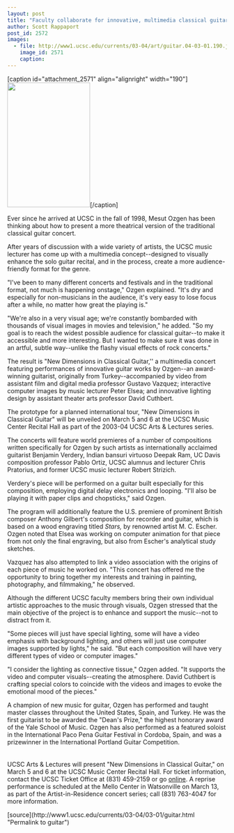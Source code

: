 ```yaml
---
layout: post
title: "Faculty collaborate for innovative, multimedia classical guitar concert"
author: Scott Rappaport
post_id: 2572
images:
  - file: http://www1.ucsc.edu/currents/03-04/art/guitar.04-03-01.190.jpg
    image_id: 2571
    caption: 
---
```


[caption id="attachment_2571" align="alignright" width="190"]<a href="http://localhost/mysite/wp-content/uploads/2004/03/guitar.04-03-01.190.jpg"><img class="size-full wp-image-2571" src="http://localhost/mysite/wp-content/uploads/2004/03/guitar.04-03-01.190.jpg" alt="" width="190" height="286" /></a>[/caption]
<p>
  Ever since he arrived at UCSC in the fall of 1998, Mesut Ozgen has been thinking about how to present a more theatrical version of the traditional classical guitar concert.
</p>
<p>
  After years of discussion with a wide variety of artists, the UCSC music lecturer has come up with a multimedia concept--designed to visually enhance the solo guitar recital, and in the process, create a more audience-friendly format for the genre.<br>
</p>
<p>
  "I've been to many different concerts and festivals and in the traditional format, not much is happening onstage," Ozgen explained. "It's dry and especially for non-musicians in the audience, it's very easy to lose focus after a while, no matter how great the playing is."<br>
</p>
<p>
  "We're also in a very visual age; we're constantly bombarded with thousands of visual images in movies and television," he added. "So my goal is to reach the widest possible audience for classical guitar--to make it accessible and more interesting. But I wanted to make sure it was done in an artful, subtle way--unlike the flashy visual effects of rock concerts."<br>
</p>
<p>
  The result is "New Dimensions in Classical Guitar,'' a multimedia concert featuring performances of innovative guitar works by Ozgen--an award-winning guitarist, originally from Turkey--accompanied by video from assistant film and digital media professor Gustavo Vazquez; interactive computer images by music lecturer Peter Elsea; and innovative lighting design by assistant theater arts professor David Cuthbert.<br>
</p>
<p>
  The prototype for a planned international tour, "New Dimensions in Classical Guitar" will be unveiled on March 5 and 6 at the UCSC Music Center Recital Hall as part of the 2003-04 UCSC Arts &amp; Lectures series.<br>
</p>
<p>
  The concerts will feature world premieres of a number of compositions written specifically for Ozgen by such artists as internationally acclaimed guitarist Benjamin Verdery, Indian bansuri virtuoso Deepak Ram, UC Davis composition professor Pablo Ortiz, UCSC alumnus and lecturer Chris Pratorius, and former UCSC music lecturer Robert Strizich.<br>
</p>
<p>
  Verdery's piece will be performed on a guitar built especially for this composition, employing digital delay electronics and looping. "I'll also be playing it with paper clips and chopsticks," said Ozgen.<br>
</p>
<p>
  The program will additionally feature the U.S. premiere of prominent British composer Anthony Gilbert's composition for recorder and guitar, which is based on a wood engraving titled <i>Stars,</i> by renowned artist M. C. Escher. Ozgen noted that Elsea was working on computer animation for that piece from not only the final engraving, but also from Escher's analytical study sketches.<br>
</p>
<p>
  Vazquez has also attempted to link a video association with the origins of each piece of music he worked on. "This concert has offered me the opportunity to bring together my interests and training in painting, photography, and filmmaking," he observed.<br>
</p>
<p>
  Although the different UCSC faculty members bring their own individual artistic approaches to the music through visuals, Ozgen stressed that the main objective of the project is to enhance and support the music--not to distract from it.<br>
</p>
<p>
  "Some pieces will just have special lighting, some will have a video emphasis with background lighting, and others will just use computer images supported by lights," he said. "But each composition will have very different types of video or computer images."<br>
</p>
<p>
  "I consider the lighting as connective tissue," Ozgen added. "It supports the video and computer visuals--creating the atmosphere. David Cuthbert is crafting special colors to coincide with the videos and images to evoke the emotional mood of the pieces."<br>
</p>
<p>
  A champion of new music for guitar, Ozgen has performed and taught master classes throughout the United States, Spain, and Turkey. He was the first guitarist to be awarded the "Dean's Prize," the highest honorary award of the Yale School of Music. Ozgen has also performed as a featured soloist in the International Paco Pena Guitar Festival in Cordoba, Spain, and was a prizewinner in the International Portland Guitar Competition.<br>
  <br>
  <br>
  UCSC Arts &amp; Lectures will present "New Dimensions in Classical Guitar," on March 5 and 6 at the UCSC Music Center Recital Hall. For ticket information, contact the UCSC Ticket Office at (831) 459-2159 or go <a href="http://www.events.ucsc.edu/artslecs">online</a>. A reprise performance is scheduled at the Mello Center in Watsonville on March 13, as part of the Artist-in-Residence concert series; call (831) 763-4047 for more information.
</p>
[source](http://www1.ucsc.edu/currents/03-04/03-01/guitar.html "Permalink to guitar")
